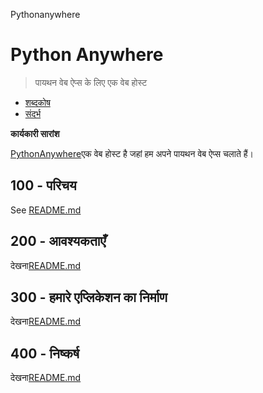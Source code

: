 Pythonanywhere

# Python Anywhere

> पायथन वेब ऐप्स के लिए एक वेब होस्ट

-   [शब्दकोष](./GLOSSARY.md)
-   [संदर्भ](./REFERENCES.md)

**कार्यकारी सारांश**

[PythonAnywhere](https://www.pythonanywhere.com/user/wvanheemstra/account/)एक वेब होस्ट है जहां हम अपने पायथन वेब ऐप्स चलाते हैं।

## 100 - परिचय

See [README.md](./100/README.md)

## 200 - आवश्यकताएँ

देखना[README.md](./200/README.md)

## 300 - हमारे एप्लिकेशन का निर्माण

देखना[README.md](./300/README.md)

## 400 - निष्कर्ष

देखना[README.md](./400/README.md)
